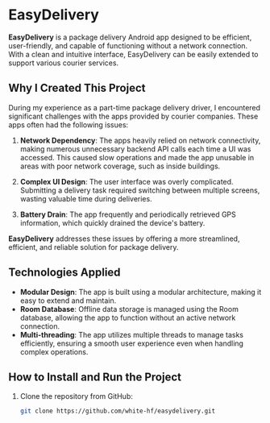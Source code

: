# EasyDelivery

**EasyDelivery** is a package delivery Android app designed to be efficient, user-friendly, and capable of functioning without a network connection. With a clean and intuitive interface, EasyDelivery can be easily extended to support various courier services.

## Why I Created This Project

During my experience as a part-time package delivery driver, I encountered significant challenges with the apps provided by courier companies. These apps often had the following issues:

1. **Network Dependency**: The apps heavily relied on network connectivity, making numerous unnecessary backend API calls each time a UI was accessed. This caused slow operations and made the app unusable in areas with poor network coverage, such as inside buildings.
   
2. **Complex UI Design**: The user interface was overly complicated. Submitting a delivery task required switching between multiple screens, wasting valuable time during deliveries.
   
3. **Battery Drain**: The app frequently and periodically retrieved GPS information, which quickly drained the device's battery.

**EasyDelivery** addresses these issues by offering a more streamlined, efficient, and reliable solution for package delivery.

## Technologies Applied

- **Modular Design**: The app is built using a modular architecture, making it easy to extend and maintain.
- **Room Database**: Offline data storage is managed using the Room database, allowing the app to function without an active network connection.
- **Multi-threading**: The app utilizes multiple threads to manage tasks efficiently, ensuring a smooth user experience even when handling complex operations.

## How to Install and Run the Project

1. Clone the repository from GitHub:
   ```bash
   git clone https://github.com/white-hf/easydelivery.git
